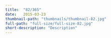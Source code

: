 ```yaml
---
title:  "82/365"
date:   2015-03-23
thumbnail-path: "thumbnails/thumbnail-82.jpg"
full-path: "full-size/full-size-82.jpg"
short-description: "Description"
---
```


